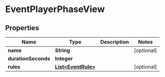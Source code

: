 

# EventPlayerPhaseView


## Properties

| Name | Type | Description | Notes |
|------------ | ------------- | ------------- | -------------|
|**name** | **String** |  |  [optional] |
|**durationSeconds** | **Integer** |  |  |
|**rules** | [**List&lt;EventRule&gt;**](EventRule.md) |  |  [optional] |



